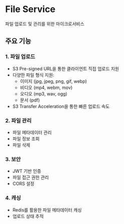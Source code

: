 # File Service

파일 업로드 및 관리를 위한 마이크로서비스

## 주요 기능

### 1. 파일 업로드
- S3 Pre-signed URL을 통한 클라이언트 직접 업로드 지원
- 다양한 파일 형식 지원:
  - 이미지 (jpg, jpeg, png, gif, webp)
  - 비디오 (mp4, webm, mov)
  - 오디오 (mp3, wav, ogg)
  - 문서 (pdf)
- S3 Transfer Acceleration을 통한 빠른 업로드 속도

### 2. 파일 관리
- 파일 메타데이터 관리
- 파일 정보 조회
- 파일 삭제

### 3. 보안
- JWT 기반 인증
- 파일 접근 권한 관리
- CORS 설정

### 4. 캐싱
- Redis를 활용한 파일 메타데이터 캐싱
- 업로드 상태 추적